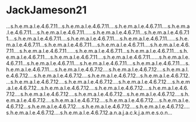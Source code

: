 # JackJameson21


...s.h.e.m.a.l.e.4.6.7.11...s.h.e.m.a.l.e.4.6.7.11....s.h.e.m.a.l.e.4.6.7.11....s.h.e.m.a.l.e.4.6.7.11....s.h.e.m.a.l.e.4.6.7.11......s.h.e.m.a.l.e.4.6.7.11...s.h.e.m.a.l.e.4.6.7.11....s.h.e.m.a.l.e.4.6.7.11....s.h.e.m.a.l.e.4.6.7.11....s.h.e.m.a.l.e.4.6.7.11......s.h.e.m.a.l.e.4.6.7.11...s.h.e.m.a.l.e.4.6.7.11....s.h.e.m.a.l.e.4.6.7.11....s.h.e.m.a.l.e.4.6.7.11....s.h.e.m.a.l.e.4.6.7.11......s.h.e.m.a.l.e.4.6.7.11...s.h.e.m.a.l.e.4.6.7.11....s.h.e.m.a.l.e.4.6.7.11....s.h.e.m.a.l.e.4.6.7.11....s.h.e.m.a.l.e.4.6.7.11......s.h.e.m.a.l.e.4.6.7.11...s.h.e.m.a.l.e.4.6.7.11....s.h.e.m.a.l.e.4.6.7.11....s.h.e.m.a.l.e.4.6.7.11....s.h.e.m.a.l.e.4.6.7.11....s.h.e.m.a.l.e.4.6.7.12....s.h.e.m.a.l.e.4.6.7.12....s.h.e.m.a.l.e.4.6.7.12....s.h.e.m.a.l.e.4.6.7.12....s.h.e.m.a.l.e.4.6.7.12...s.h.e.m.a.l.e.4.6.7.12....s.h.e.m.a.l.e.4.6.7.12....s.h.e.m.a.l.e.4.6.7.12....s.h.e.m.a.l.e.4.6.7.12....s.h.e.m.a.l.e.4.6.7.12...s.h.e.m.a.l.e.4.6.7.12....s.h.e.m.a.l.e.4.6.7.12....s.h.e.m.a.l.e.4.6.7.12....s.h.e.m.a.l.e.4.6.7.12....s.h.e.m.a.l.e.4.6.7.12...s.h.e.m.a.l.e.4.6.7.12....s.h.e.m.a.l.e.4.6.7.12....s.h.e.m.a.l.e.4.6.7.12....s.h.e.m.a.l.e.4.6.7.12....s.h.e.m.a.l.e.4.6.7.12...s.h.e.m.a.l.e.4.6.7.12....s.h.e.m.a.l.e.4.6.7.12....s.h.e.m.a.l.e.4.6.7.12....s.h.e.m.a.l.e.4.6.7.12....s.h.e.m.a.l.e.4.6.7.12.a.n.a.j.a.c.k.j.a.m.e.s.o.n...
